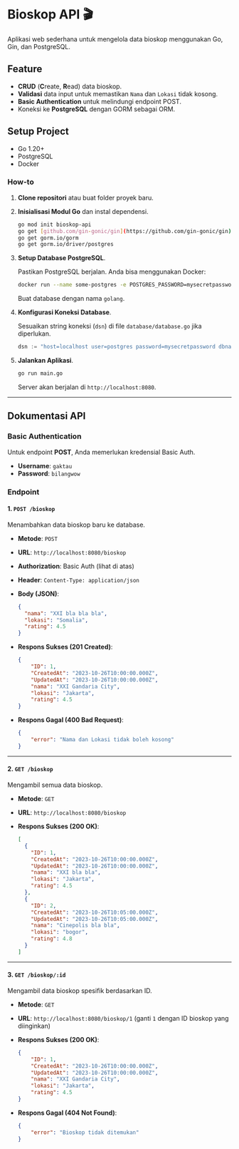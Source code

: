 # Bioskop API 🎬

Aplikasi web sederhana untuk mengelola data bioskop menggunakan Go, Gin, dan PostgreSQL.

## Feature

- **CRUD** (**C**reate, **R**ead) data bioskop.
- **Validasi** data input untuk memastikan `Nama` dan `Lokasi` tidak kosong.
- **Basic Authentication** untuk melindungi endpoint POST.
- Koneksi ke **PostgreSQL** dengan GORM sebagai ORM.


## Setup Project

- Go 1.20+
- PostgreSQL
- Docker

### How-to

1.  **Clone repositori** atau buat folder proyek baru.

2.  **Inisialisasi Modul Go** dan instal dependensi.

    ```bash
    go mod init bioskop-api
    go get [github.com/gin-gonic/gin](https://github.com/gin-gonic/gin)
    go get gorm.io/gorm
    go get gorm.io/driver/postgres
    ```

3.  **Setup Database PostgreSQL**.

    Pastikan PostgreSQL berjalan. Anda bisa menggunakan Docker:

    ```bash
    docker run --name some-postgres -e POSTGRES_PASSWORD=mysecretpassword -p 5432:5432 -d postgres
    ```

    Buat database dengan nama `golang`.

4.  **Konfigurasi Koneksi Database**.

    Sesuaikan string koneksi (`dsn`) di file `database/database.go` jika diperlukan.

    ```go
    dsn := "host=localhost user=postgres password=mysecretpassword dbname=golang port=5432 sslmode=disable TimeZone=Asia/Jakarta"
    ```

5.  **Jalankan Aplikasi**.

    ```bash
    go run main.go
    ```

    Server akan berjalan di `http://localhost:8080`.

---

## Dokumentasi API

### Basic Authentication

Untuk endpoint **POST**, Anda memerlukan kredensial Basic Auth.

- **Username**: `gaktau`
- **Password**: `bilangwow`

### Endpoint

#### 1. `POST /bioskop`

Menambahkan data bioskop baru ke database.

- **Metode**: `POST`
- **URL**: `http://localhost:8080/bioskop`
- **Authorization**: Basic Auth (lihat di atas)
- **Header**: `Content-Type: application/json`
- **Body (JSON)**:

    ```json
    {
      "nama": "XXI bla bla bla",
      "lokasi": "Somalia",
      "rating": 4.5
    }
    ```

- **Respons Sukses (201 Created)**:

    ```json
    {
        "ID": 1,
        "CreatedAt": "2023-10-26T10:00:00.000Z",
        "UpdatedAt": "2023-10-26T10:00:00.000Z",
        "nama": "XXI Gandaria City",
        "lokasi": "Jakarta",
        "rating": 4.5
    }
    ```

- **Respons Gagal (400 Bad Request)**:

    ```json
    {
        "error": "Nama dan Lokasi tidak boleh kosong"
    }
    ```

---

#### 2. `GET /bioskop`

Mengambil semua data bioskop.

- **Metode**: `GET`
- **URL**: `http://localhost:8080/bioskop`
- **Respons Sukses (200 OK)**:

    ```json
    [
      {
        "ID": 1,
        "CreatedAt": "2023-10-26T10:00:00.000Z",
        "UpdatedAt": "2023-10-26T10:00:00.000Z",
        "nama": "XXI bla bla",
        "lokasi": "Jakarta",
        "rating": 4.5
      },
      {
        "ID": 2,
        "CreatedAt": "2023-10-26T10:05:00.000Z",
        "UpdatedAt": "2023-10-26T10:05:00.000Z",
        "nama": "Cinepolis bla bla",
        "lokasi": "bogor",
        "rating": 4.8
      }
    ]
    ```

---

#### 3. `GET /bioskop/:id`

Mengambil data bioskop spesifik berdasarkan ID.

- **Metode**: `GET`
- **URL**: `http://localhost:8080/bioskop/1` (ganti `1` dengan ID bioskop yang diinginkan)
- **Respons Sukses (200 OK)**:

    ```json
    {
        "ID": 1,
        "CreatedAt": "2023-10-26T10:00:00.000Z",
        "UpdatedAt": "2023-10-26T10:00:00.000Z",
        "nama": "XXI Gandaria City",
        "lokasi": "Jakarta",
        "rating": 4.5
    }
    ```

- **Respons Gagal (404 Not Found)**:

    ```json
    {
        "error": "Bioskop tidak ditemukan"
    }
    ```